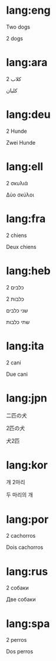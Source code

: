 # lang:eng

Two dogs

2 dogs

# lang:ara

2 كلاب

كلبان

# lang:deu

2 Hunde

Zwei Hunde

# lang:ell

2 σκυλιά

Δύο σκύλοι

# lang:fra

2 chiens

Deux chiens

# lang:heb

2 כלבים

2 כלבות

שני כלבים

שתי כלבות

# lang:ita

2 cani

Due cani

# lang:jpn

二匹の犬

2匹の犬

犬2匹

# lang:kor

개 2마리

두 마리의 개

# lang:por

2 cachorros

Dois cachorros

# lang:rus

2 собаки

Две собаки

# lang:spa

2 perros

Dos perros
